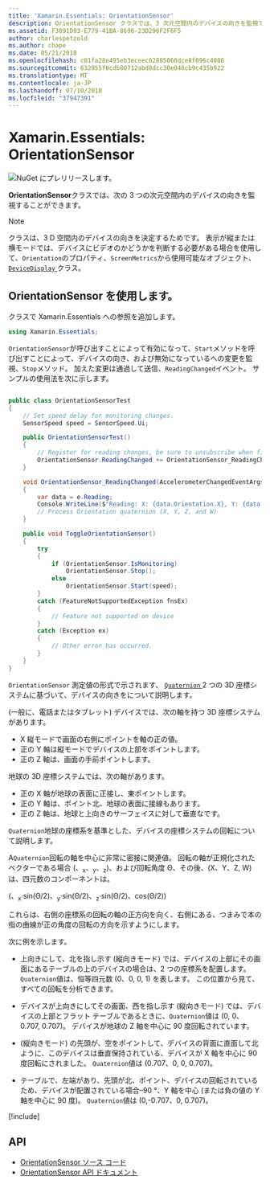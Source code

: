 ```yaml
---
title: 'Xamarin.Essentials: OrientationSensor'
description: OrientationSensor クラスでは、3 次元空間内のデバイスの向きを監視できます。
ms.assetid: F3091D93-E779-41BA-8696-23D296F2F6F5
author: charlespetzold
ms.author: chape
ms.date: 05/21/2018
ms.openlocfilehash: c01fa28e495eb3eceec62885060dce8f096c4086
ms.sourcegitcommit: 632955f8cdb80712abd8dcc30e046cb9c435b922
ms.translationtype: MT
ms.contentlocale: ja-JP
ms.lasthandoff: 07/10/2018
ms.locfileid: "37947391"
---
```

# <a name="xamarinessentials-orientationsensor"></a>Xamarin.Essentials: OrientationSensor

![NuGet にプレリリースします。](~/media/shared/pre-release.png)

**OrientationSensor**クラスでは、次の 3 つの次元空間内のデバイスの向きを監視することができます。

> [!NOTE]
> クラスは、3 D 空間内のデバイスの向きを決定するためです。 表示が縦または横モードでは、デバイスにビデオのかどうかを判断する必要がある場合を使用して、`Orientation`のプロパティ、`ScreenMetrics`から使用可能なオブジェクト、 [ `DeviceDisplay` ](device-display.md)クラス。

## <a name="using-orientationsensor"></a>OrientationSensor を使用します。

クラスで Xamarin.Essentials への参照を追加します。

```csharp
using Xamarin.Essentials;
```

`OrientationSensor`が呼び出すことによって有効になって、`Start`メソッドを呼び出すことによって、デバイスの向き、および無効になっているへの変更を監視、`Stop`メソッド。 加えた変更は通過して送信、`ReadingChanged`イベント。 サンプルの使用法を次に示します。

```csharp

public class OrientationSensorTest
{
    // Set speed delay for monitoring changes.
    SensorSpeed speed = SensorSpeed.Ui;

    public OrientationSensorTest()
    {
        // Register for reading changes, be sure to unsubscribe when finished
        OrientationSensor.ReadingChanged += OrientationSensor_ReadingChanged;
    }

    void OrientationSensor_ReadingChanged(AccelerometerChangedEventArgs e)
    {
        var data = e.Reading;
        Console.WriteLine($"Reading: X: {data.Orientation.X}, Y: {data.Orientation.Y}, Z: {data.Orientation.Z}, W: {data.Orientation.W}");
        // Process Orientation quaternion (X, Y, Z, and W)
    }

    public void ToggleOrientationSensor()
    {
        try
        {
            if (OrientationSensor.IsMonitoring)
                OrientationSensor.Stop();
            else
                OrientationSensor.Start(speed);
        }
        catch (FeatureNotSupportedException fnsEx)
        {
            // Feature not supported on device
        }
        catch (Exception ex)
        {
            // Other error has occurred.
        }
    }
}
```

`OrientationSensor` 測定値の形式で示されます、 [ `Quaternion` ](xref:System.Numerics.Quaternion) 2 つの 3D 座標システムに基づいて、デバイスの向きをについて説明します。

(一般に、電話またはタブレット) デバイスでは、次の軸を持つ 3D 座標システムがあります。

- X 縦モードで画面の右側にポイントを軸の正の値。
- 正の Y 軸は縦モードでデバイスの上部をポイントします。
- 正の Z 軸は、画面の手前ポイントします。

地球の 3D 座標システムでは、次の軸があります。

- 正の X 軸が地球の表面に正接し、東ポイントします。
- 正の Y 軸は、ポイント北、地球の表面に接線もあります。
- 正の Z 軸は、地球と上向きのサーフェイスに対して垂直なです。

`Quaternion`地球の座標系を基準とした、デバイスの座標システムの回転について説明します。

A`Quaternion`回転の軸を中心に非常に密接に関連値。 回転の軸が正規化されたベクターである場合 (、<sub>x</sub>、<sub>y</sub>、<sub>z</sub>)、および回転角度 Θ、その後、(X、Y、Z, W) は、四元数のコンポーネントは。

(、<sub>x</sub>·sin(Θ/2)、<sub>y</sub>·sin(Θ/2)、<sub>z</sub>·sin(Θ/2)、cos(Θ/2))

これらは、右側の座標系の回転の軸の正方向を向く、右側にある、つまみで本の指の曲線が正の角度の回転の方向を示すようにします。

次に例を示します。

* 上向きにして、北を指し示す (縦向きモード) では、デバイスの上部にその画面にあるテーブルの上のデバイスの場合は、2 つの座標系を配置します。 `Quaternion`値は、恒等四元数 (0、0, 0, 1) を表します。 この位置から見て、すべての回転を分析できます。

* デバイスが上向きにしてその画面、西を指し示す (縦向きモード) では、デバイスの上部とフラット テーブルであるときに、`Quaternion`値は (0, 0、0.707, 0.707)。 デバイスが地球の Z 軸を中心に 90 度回転されています。

* (縦向きモード) の先頭が、空をポイントして、デバイスの背面に直面して北ように、このデバイスは垂直保持されている、デバイスが X 軸を中心に 90 度回転にされました。 `Quaternion`値は (0.707、0, 0, 0.707)。

* テーブルで、左端があり、先頭が北、ポイント、デバイスの回転されているため、デバイスが配置されている場合&ndash;90 °、Y 軸を中心 (または負の値の Y 軸を中心に 90 度)。 `Quaternion`値は (0,-0.707、0, 0.707)。

[!include[](~/essentials/includes/sensor-speed.md)]

## <a name="api"></a>API

- [OrientationSensor ソース コード](https://github.com/xamarin/Essentials/tree/master/Xamarin.Essentials/OrientationSensor)
- [OrientationSensor API ドキュメント](xref:Xamarin.Essentials.OrientationSensor)
